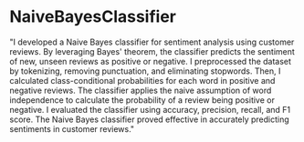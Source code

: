 # NaiveBayesClassifier

"I developed a Naive Bayes classifier for sentiment analysis using customer reviews. By leveraging Bayes' theorem, the classifier predicts the sentiment of new, unseen reviews as positive or negative. I preprocessed the dataset by tokenizing, removing punctuation, and eliminating stopwords. Then, I calculated class-conditional probabilities for each word in positive and negative reviews. The classifier applies the naive assumption of word independence to calculate the probability of a review being positive or negative. I evaluated the classifier using accuracy, precision, recall, and F1 score. The Naive Bayes classifier proved effective in accurately predicting sentiments in customer reviews."
